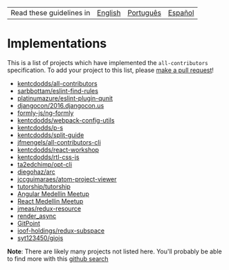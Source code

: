 <table>
    <tr>
        <!-- Do not translate this table -->
        <td> Read these guidelines in </td>
        <td><a href="/other/CODE_OF_CONDUCT.md">English</a></td>
        <td><a href="/docs/pt-BR/other/CODE_OF_CONDUCT.md">Português</a></td>
        <td><a href="/docs/es-ES/other/CODE_OF_CONDUCT.md">Español</a></td>
    </tr>
</table>

# Implementations

This is a list of projects which have implemented the `all-contributors` specification. To add your project to this
list, please [make a pull request](https://github.com/kentcdodds/all-contributors/blob/master/CONTRIBUTING.md)!

- [kentcdodds/all-contributors](https://github.com/kentcdodds/all-contributors)
- [sarbbottam/eslint-find-rules](https://github.com/sarbbottam/eslint-find-rules)
- [platinumazure/eslint-plugin-qunit](https://github.com/platinumazure/eslint-plugin-qunit)
- [djangocon/2016.djangocon.us](https://github.com/djangocon/2016.djangocon.us)
- [formly-js/ng-formly](https://github.com/formly-js/ng-formly)
- [kentcdodds/webpack-config-utils](https://github.com/kentcdodds/webpack-config-utils)
- [kentcdodds/p-s](https://github.com/kentcdodds/p-s)
- [kentcdodds/split-guide](https://github.com/kentcdodds/split-guide)
- [jfmengels/all-contributors-cli](https://github.com/jfmengels/all-contributors-cli)
- [kentcdodds/react-workshop](https://github.com/kentcdodds/react-workshop)
- [kentcdodds/rtl-css-js](https://github.com/kentcdodds/rtl-css-js)
- [ta2edchimp/opt-cli](https://github.com/ta2edchimp/opt-cli)
- [diegohaz/arc](https://github.com/diegohaz/arc)
- [jccguimaraes/atom-project-viewer](https://github.com/jccguimaraes/atom-project-viewer)
- [tutorship/tutorship](https://github.com/tutorship/tutorship)
- [Angular Medellin Meetup](https://github.com/angular-medellin/meetup)
- [React Medellin Meetup](https://github.com/react-medellin/meetup)
- [jmeas/redux-resource](https://github.com/jmeas/redux-resource)
- [render_async](https://github.com/renderedtext/render_async)
- [GitPoint](https://github.com/gitpoint/git-point)
- [ioof-holdings/redux-subspace](https://github.com/ioof-holdings/redux-subspace)
- [syt123450/giojs](https://github.com/syt123450/giojs)

**Note**: There are likely many projects not listed here. You'll probably be able to find more with this
[github search](https://github.com/search?utf8=%E2%9C%93&q=.all-contributorsrc+in%3Apath&type=Code&ref=searchresults)
